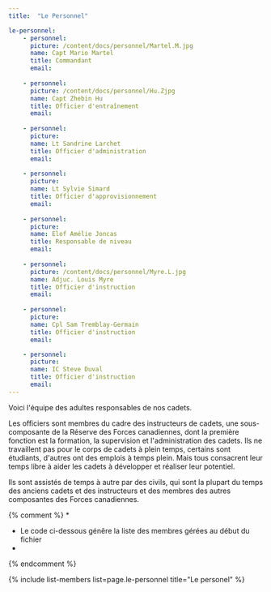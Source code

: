 ```yaml
---
title:  "Le Personnel"  

le-personnel:
    - personnel:
      picture: /content/docs/personnel/Martel.M.jpg
      name: Capt Mario Martel
      title: Commandant
      email: 
    
    - personnel:
      picture: /content/docs/personnel/Hu.Zjpg
      name: Capt Zhebin Hu
      title: Officier d'entraînement
      email: 
    
    - personnel:
      picture: 
      name: Lt Sandrine Larchet
      title: Officier d'administration
      email: 
    
    - personnel: 
      picture: 
      name: Lt Sylvie Simard
      title: Officier d'approvisionnement
      email: 
    
    - personnel: 
      picture: 
      name: Elof Amélie Joncas
      title: Responsable de niveau
      email: 
    
    - personnel: 
      picture: /content/docs/personnel/Myre.L.jpg
      name: Adjuc. Louis Myre
      title: Officier d'instruction 
      email: 
     
    - personnel: 
      picture: 
      name: Cpl Sam Tremblay-Germain
      title: Officier d'instruction 
      email:  

    - personnel: 
      picture: 
      name: IC Steve Duval
      title: Officier d'instruction 
      email: 
---
```


Voici l'équipe des adultes responsables de nos cadets.

Les officiers sont membres du cadre des instructeurs de cadets, une sous-composante de la Réserve des Forces canadiennes, dont la première fonction est la formation, la supervision et l'administration des cadets. Ils ne travaillent pas pour le corps de cadets à plein temps, certains sont étudiants, d'autres ont des emplois à temps plein. Mais tous consacrent leur temps libre à aider les cadets à développer et réaliser leur potentiel.

Ils sont assistés de temps à autre par des civils, qui sont la plupart du temps des anciens cadets et des instructeurs et des membres des autres composantes des Forces canadiennes.




{% comment %}
*
*  Le code ci-dessous génêre la liste des membres gérées au début du fichier
*
{% endcomment %}

{% include list-members list=page.le-personnel title="Le personel" %}

